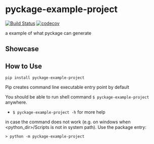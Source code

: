 # pyckage-example-project

[![Build Status](https://travis-ci.org/Madoshakalaka/pyckage-example-project.svg)](https://travis-ci.org/Madoshakalaka/pyckage-example-project)
[![codecov](https://codecov.io/gh/Madoshakalaka/pyckage-example-project/branch/master/graph/badge.svg)](https://codecov.io/gh/Madoshakalaka/pyckage-example-project)


a example of what pyckage can generate

## Showcase

<!--You picture won't show on pypi if you use relative path.-->
<!--If you want to add any image, please add the image to readme_assets folder and add the filename as below-->
<!--![some show case picture](https://raw.githubusercontent.com/Madoshakalaka/pyckage-example-project/master/readme_assets/showcasePicture.png)-->


## How to Use


`pip install pyckage-example-project`

<!--

add some help here 

```python

```

-->



Pip creates command line executable entry point by default

You should be able to run shell command `$ pyckage-example-project` anywhere.

<!--
add some command help here


- `$ pyckage-example-project -i filename`
    - output: `hello world`

-->

- `$ pyckage-example-project -h` for more help

in case the command does not work (e.g. on windows when <python_dir>/Scripts is not in system path). Use the package entry:

`> python -m pyckage-example-project`